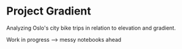 # Project Gradient

Analyzing Oslo's city bike trips in relation to elevation and gradient.



Work in progress –> messy notebooks ahead